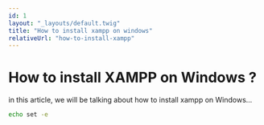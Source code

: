 ```yaml
---
id: 1
layout: "_layouts/default.twig"
title: "How to install xampp on windows"
relativeUrl: "how-to-install-xampp"
---
```

# How to install XAMPP on Windows ?

in this article, we will be talking about how to install xampp on Windows...

```bash
echo set -e
```